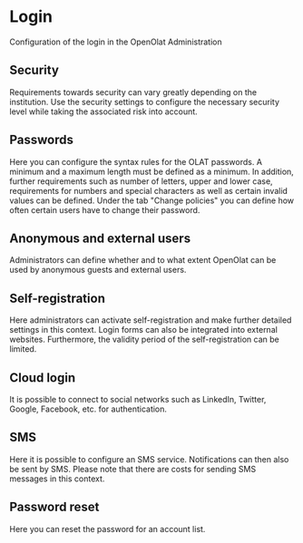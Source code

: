 # Login

Configuration of the login in the OpenOlat Administration

## Security

Requirements towards security can vary greatly depending on the institution. Use the security settings to configure the necessary security level while taking the associated risk into account.

## Passwords

Here you can configure the syntax rules for the OLAT passwords. A minimum and
a maximum length must be defined as a minimum. In addition, further
requirements such as number of letters, upper and lower case, requirements for
numbers and special characters as well as certain invalid values can be
defined. Under the tab "Change policies" you can define how often certain
users have to change their password.

## Anonymous and external users

Administrators can define whether and to what extent OpenOlat can be used by anonymous guests and external users.

## Self-registration

Here administrators can activate self-registration and make further detailed
settings in this context. Login forms can also be integrated into external
websites. Furthermore, the validity period of the self-registration can be
limited.

## Cloud login  

It is possible to connect to social networks such as LinkedIn, Twitter,
Google, Facebook, etc. for authentication.

## SMS

Here it is possible to configure an SMS service. Notifications can then also
be sent by SMS. Please note that there are costs for sending SMS messages in
this context.

## Password reset

Here you can reset the password for an account list.
